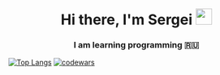 <h1 align="center">Hi there, I'm Sergei</a> 
<img src="https://github.com/blackcater/blackcater/raw/main/images/Hi.gif" height="32"/></h1>
<h3 align="center">I am learning programming 🇷🇺</h3>

[![Top Langs](https://github-readme-stats.vercel.app/api/top-langs/?username=serjbetoni&layout=compact)](https://github.com/serjbetoni/github-readme-stats)
[![codewars](https://www.codewars.com/users/serjbetoni/badges/large)](https://www.codewars.com/users/serjbetoni)   

<!--
**serjbetoni/serjbetoni** is a ✨ _special_ ✨ repository because its `README.md` (this file) appears on your GitHub profile.

Here are some ideas to get you started:

- 🔭 I’m currently working on ...
- 🌱 I’m currently learning ...
- 👯 I’m looking to collaborate on ...
- 🤔 I’m looking for help with ...
- 💬 Ask me about ...
- 📫 How to reach me: ...
- 😄 Pronouns: ...
- ⚡ Fun fact: ...
-->
